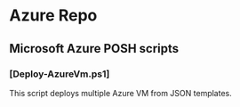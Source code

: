 # Azure Repo
## Microsoft Azure POSH scripts

### </b>[Deploy-AzureVm.ps1</b>]

This script deploys multiple Azure VM from JSON templates.
